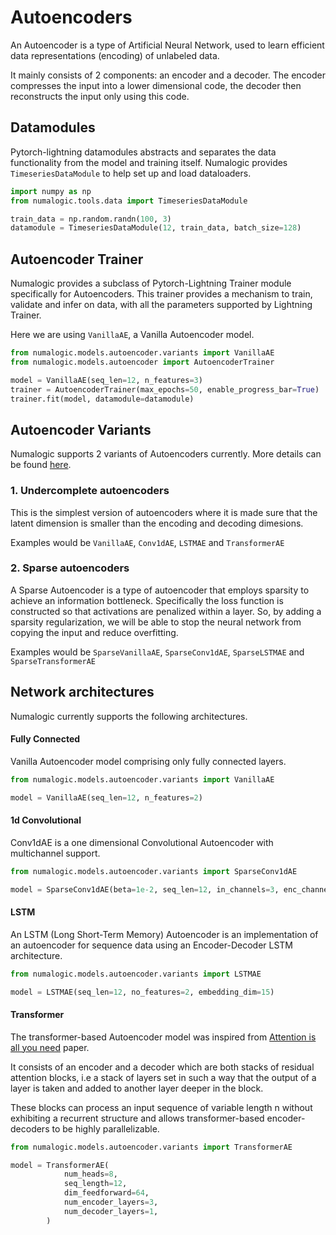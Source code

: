 # Autoencoders

An Autoencoder is a type of Artificial Neural Network, used to learn efficient data representations (encoding) of unlabeled data. 

It mainly consists of 2 components: an encoder and a decoder. The encoder compresses the input into a lower dimensional code, the decoder then reconstructs the input only using this code.

## Datamodules
Pytorch-lightning datamodules abstracts and separates the data functionality from the model and training itself.
Numalogic provides `TimeseriesDataModule` to help set up and load dataloaders.

```python
import numpy as np
from numalogic.tools.data import TimeseriesDataModule

train_data = np.random.randn(100, 3)
datamodule = TimeseriesDataModule(12, train_data, batch_size=128)
```

## Autoencoder Trainer

Numalogic provides a subclass of Pytorch-Lightning Trainer module specifically for Autoencoders. 
This trainer provides a mechanism to train, validate and infer on data, with all the parameters supported by Lightning Trainer.

Here we are using `VanillaAE`, a Vanilla Autoencoder model.

```python 
from numalogic.models.autoencoder.variants import VanillaAE
from numalogic.models.autoencoder import AutoencoderTrainer

model = VanillaAE(seq_len=12, n_features=3)
trainer = AutoencoderTrainer(max_epochs=50, enable_progress_bar=True)
trainer.fit(model, datamodule=datamodule)
```

## Autoencoder Variants

Numalogic supports 2 variants of Autoencoders currently. 
More details can be found [here](https://www.deeplearningbook.org/contents/autoencoders.html).

### 1. Undercomplete autoencoders

This is the simplest version of autoencoders where it is made sure that the 
latent dimension is smaller than the encoding and decoding dimesions.

Examples would be `VanillaAE`, `Conv1dAE`, `LSTMAE` and `TransformerAE`

### 2. Sparse autoencoders
A Sparse Autoencoder is a type of autoencoder that employs sparsity to achieve an information bottleneck. 
Specifically the loss function is constructed so that activations are penalized within a layer.
So, by adding a sparsity regularization, we will be able to stop the neural network from copying the input and reduce overfitting.

Examples would be `SparseVanillaAE`, `SparseConv1dAE`, `SparseLSTMAE` and `SparseTransformerAE`

## Network architectures

Numalogic currently supports the following architectures.

#### Fully Connected

Vanilla Autoencoder model comprising only fully connected layers.

```python
from numalogic.models.autoencoder.variants import VanillaAE

model = VanillaAE(seq_len=12, n_features=2)
```   

#### 1d Convolutional

Conv1dAE is a one dimensional Convolutional Autoencoder with multichannel support.
   
```python
from numalogic.models.autoencoder.variants import SparseConv1dAE

model = SparseConv1dAE(beta=1e-2, seq_len=12, in_channels=3, enc_channels=8)
```

#### LSTM

An LSTM (Long Short-Term Memory) Autoencoder is an implementation of an autoencoder for sequence data using an Encoder-Decoder LSTM architecture.

```python
from numalogic.models.autoencoder.variants import LSTMAE

model = LSTMAE(seq_len=12, no_features=2, embedding_dim=15)

```

#### Transformer

The transformer-based Autoencoder model was inspired from [Attention is all you need](https://arxiv.org/abs/1706.03762) paper. 

It consists of an encoder and a decoder which are both stacks of residual attention blocks, i.e a stack of layers set in such a way that the output of a layer is taken and added to another layer deeper in the block.

These blocks can process an input sequence of variable length n without exhibiting a recurrent structure and allows transformer-based encoder-decoders to be highly parallelizable.

```python
from numalogic.models.autoencoder.variants import TransformerAE

model = TransformerAE(
            num_heads=8,
            seq_length=12,
            dim_feedforward=64,
            num_encoder_layers=3,
            num_decoder_layers=1,
        )
```
